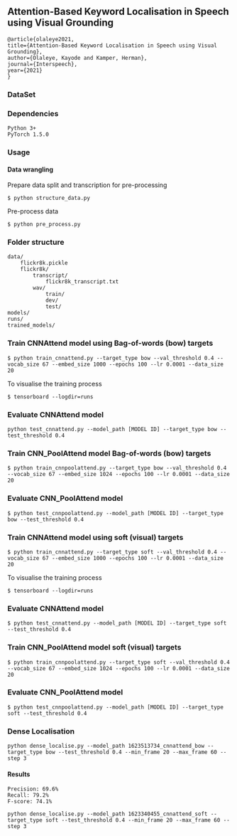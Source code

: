## Attention-Based Keyword Localisation in Speech using Visual Grounding

    @article{olaleye2021,
    title={Attention-Based Keyword Localisation in Speech using Visual Grounding},
    author={Olaleye, Kayode and Kamper, Herman},
    journal={Interspeech},
    year={2021}
    }

### DataSet

### Dependencies

    Python 3+
    PyTorch 1.5.0

### Usage
#### Data wrangling
Prepare data split and transcription for pre-processing

    $ python structure_data.py

Pre-process data

    $ python pre_process.py

### Folder structure

    data/
        flickr8k.pickle
        flickr8k/
            transcript/
                flickr8k_transcript.txt
            wav/
                train/
                dev/
                test/
    models/
    runs/
    trained_models/

### Train CNNAttend model using Bag-of-words (bow) targets

    $ python train_cnnattend.py --target_type bow --val_threshold 0.4 --vocab_size 67 --embed_size 1000 --epochs 100 --lr 0.0001 --data_size 20

To visualise the training process

    $ tensorboard --logdir=runs

### Evaluate CNNAttend model

    python test_cnnattend.py --model_path [MODEL ID] --target_type bow --test_threshold 0.4

### Train CNN_PoolAttend model Bag-of-words (bow) targets

    $ python train_cnnpoolattend.py --target_type bow --val_threshold 0.4 --vocab_size 67 --embed_size 1024 --epochs 100 --lr 0.0001 --data_size 20

### Evaluate CNN_PoolAttend model

    $ python test_cnnpoolattend.py --model_path [MODEL ID] --target_type bow --test_threshold 0.4


### Train CNNAttend model using soft (visual) targets

    $ python train_cnnattend.py --target_type soft --val_threshold 0.4 --vocab_size 67 --embed_size 1000 --epochs 100 --lr 0.0001 --data_size 20

To visualise the training process

    $ tensorboard --logdir=runs

### Evaluate CNNAttend model

    $ python test_cnnattend.py --model_path [MODEL ID] --target_type soft --test_threshold 0.4

### Train CNN_PoolAttend model soft (visual) targets

    $ python train_cnnpoolattend.py --target_type soft --val_threshold 0.4 --vocab_size 67 --embed_size 1024 --epochs 100 --lr 0.0001 --data_size 20

### Evaluate CNN_PoolAttend model

    $ python test_cnnpoolattend.py --model_path [MODEL ID] --target_type soft --test_threshold 0.4




    

### Dense Localisation

    python dense_localise.py --model_path 1623513734_cnnattend_bow --target_type bow --test_threshold 0.4 --min_frame 20 --max_frame 60 --step 3

#### Results

    Precision: 69.6%
    Recall: 79.2%
    F-score: 74.1%

    python dense_localise.py --model_path 1623340455_cnnattend_soft --target_type soft --test_threshold 0.4 --min_frame 20 --max_frame 60 --step 3



